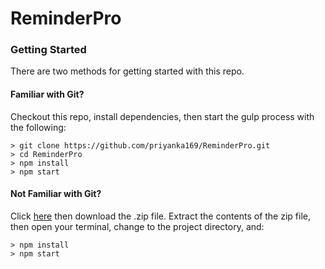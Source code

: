 # ReminderPro

### Getting Started

There are two methods for getting started with this repo.

#### Familiar with Git?
Checkout this repo, install dependencies, then start the gulp process with the following:

```
> git clone https://github.com/priyanka169/ReminderPro.git
> cd ReminderPro
> npm install
> npm start
```

#### Not Familiar with Git?
Click [here](https://github.com/priyanka169/ReminderPro/) then download the .zip file.  Extract the contents of the zip file, then open your terminal, change to the project directory, and:

```
> npm install
> npm start
```
